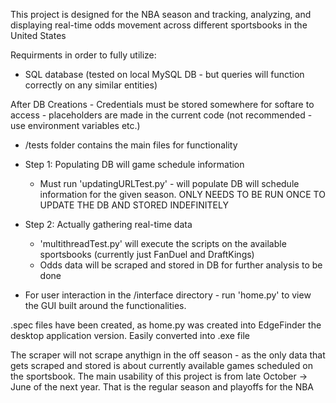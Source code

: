 This project is designed for the NBA season and tracking, analyzing, and displaying real-time odds movement across different sportsbooks in the United States

Requirments in order to fully utilize: 
  - SQL database (tested on local MySQL DB - but queries will function correctly on any similar entities)

After DB Creations - Credentials must be stored somewhere for softare to access - placeholders are made in the current code (not recommended - use environment variables etc.)

- /tests folder contains the main files for functionality

- Step 1: Populating DB will game schedule information
  - Must run 'updatingURLTest.py' - will populate DB will schedule information for the given season. ONLY NEEDS TO BE RUN ONCE TO UPDATE THE DB AND STORED INDEFINITELY

- Step 2: Actually gathering real-time data
  - 'multithreadTest.py' will execute the scripts on the available sportsbooks (currently just FanDuel and DraftKings)
  - Odds data will be scraped and stored in DB for further analysis to be done

- For user interaction in the /interface directory - run 'home.py' to view the GUI built around the functionalities.


.spec files have been created, as home.py was created into EdgeFinder the desktop application version. Easily converted into .exe file


The scraper will not scrape anythign in the off season - as the only data that gets scraped and stored is about currently available games scheduled on the sportsbook. The main usability of this project is from 
late October -> June of the next year. That is the regular season and playoffs for the NBA

